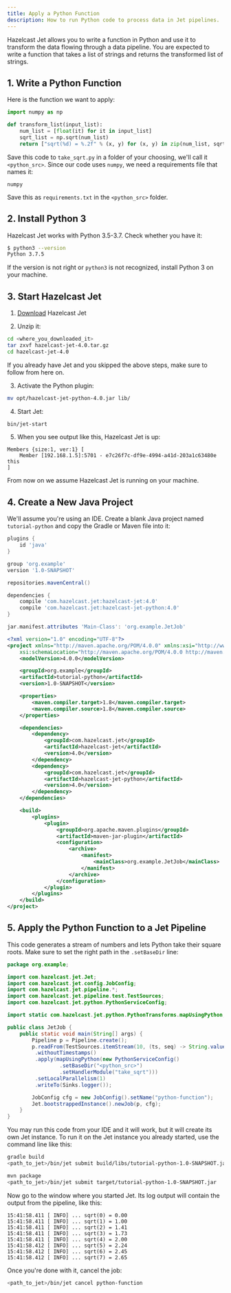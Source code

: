 ```yaml
---
title: Apply a Python Function
description: How to run Python code to process data in Jet pipelines.
---
```


Hazelcast Jet allows you to write a function in Python and use it to
transform the data flowing through a data pipeline. You are expected to
write a function that takes a list of strings and returns the
transformed list of strings.

## 1. Write a Python Function

Here is the function we want to apply:

```python
import numpy as np

def transform_list(input_list):
    num_list = [float(it) for it in input_list]
    sqrt_list = np.sqrt(num_list)
    return ["sqrt(%d) = %.2f" % (x, y) for (x, y) in zip(num_list, sqrt_list)]
```

Save this code to `take_sqrt.py` in a folder of your choosing, we'll
call it `<python_src>`. Since our code uses `numpy`, we need a
requirements file that names it:

```text
numpy
```

Save this as `requirements.txt` in the `<python_src>` folder.

## 2. Install Python 3

Hazelcast Jet works with Python 3.5-3.7. Check whether you have it:

```bash
$ python3 --version
Python 3.7.5
```

If the version is not right or `python3` is not recognized, install
Python 3 on your machine.

## 3. Start Hazelcast Jet

1. [Download](https://github.com/hazelcast/hazelcast-jet/releases/download/v4.0/hazelcast-jet-4.0.tar.gz)
  Hazelcast Jet

2. Unzip it:

```bash
cd <where_you_downloaded_it>
tar zxvf hazelcast-jet-4.0.tar.gz
cd hazelcast-jet-4.0
```

If you already have Jet and you skipped the above steps, make sure to
follow from here on.

3. Activate the Python plugin:

```bash
mv opt/hazelcast-jet-python-4.0.jar lib/
```

4. Start Jet:

```bash
bin/jet-start
```

5. When you see output like this, Hazelcast Jet is up:

```text
Members {size:1, ver:1} [
    Member [192.168.1.5]:5701 - e7c26f7c-df9e-4994-a41d-203a1c63480e this
]
```

From now on we assume Hazelcast Jet is running on your machine.

## 4. Create a New Java Project

We'll assume you're using an IDE. Create a blank Java project named
`tutorial-python` and copy the Gradle or Maven file into it:

<!--DOCUSAURUS_CODE_TABS-->

<!--Gradle-->

```groovy
plugins {
    id 'java'
}

group 'org.example'
version '1.0-SNAPSHOT'

repositories.mavenCentral()

dependencies {
    compile 'com.hazelcast.jet:hazelcast-jet:4.0'
    compile 'com.hazelcast.jet:hazelcast-jet-python:4.0'
}

jar.manifest.attributes 'Main-Class': 'org.example.JetJob'
```

<!--Maven-->

```xml
<?xml version="1.0" encoding="UTF-8"?>
<project xmlns="http://maven.apache.org/POM/4.0.0" xmlns:xsi="http://www.w3.org/2001/XMLSchema-instance"
    xsi:schemaLocation="http://maven.apache.org/POM/4.0.0 http://maven.apache.org/xsd/maven-4.0.0.xsd">
    <modelVersion>4.0.0</modelVersion>

    <groupId>org.example</groupId>
    <artifactId>tutorial-python</artifactId>
    <version>1.0-SNAPSHOT</version>

    <properties>
        <maven.compiler.target>1.8</maven.compiler.target>
        <maven.compiler.source>1.8</maven.compiler.source>
    </properties>

    <dependencies>
        <dependency>
            <groupId>com.hazelcast.jet</groupId>
            <artifactId>hazelcast-jet</artifactId>
            <version>4.0</version>
        </dependency>
        <dependency>
            <groupId>com.hazelcast.jet</groupId>
            <artifactId>hazelcast-jet-python</artifactId>
            <version>4.0</version>
        </dependency>
    </dependencies>

    <build>
        <plugins>
            <plugin>
                <groupId>org.apache.maven.plugins</groupId>
                <artifactId>maven-jar-plugin</artifactId>
                <configuration>
                    <archive>
                        <manifest>
                            <mainClass>org.example.JetJob</mainClass>
                        </manifest>
                    </archive>
                </configuration>
            </plugin>
        </plugins>
    </build>
</project>
```

<!--END_DOCUSAURUS_CODE_TABS-->

## 5. Apply the Python Function to a Jet Pipeline

This code generates a stream of numbers and lets Python take their
square roots. Make sure to set the right path in the `.setBaseDir` line:

```java
package org.example;

import com.hazelcast.jet.Jet;
import com.hazelcast.jet.config.JobConfig;
import com.hazelcast.jet.pipeline.*;
import com.hazelcast.jet.pipeline.test.TestSources;
import com.hazelcast.jet.python.PythonServiceConfig;

import static com.hazelcast.jet.python.PythonTransforms.mapUsingPython;

public class JetJob {
    public static void main(String[] args) {
        Pipeline p = Pipeline.create();
        p.readFrom(TestSources.itemStream(10, (ts, seq) -> String.valueOf(seq)))
         .withoutTimestamps()
         .apply(mapUsingPython(new PythonServiceConfig()
                 .setBaseDir("<python_src>")
                 .setHandlerModule("take_sqrt")))
         .setLocalParallelism(1)
         .writeTo(Sinks.logger());

        JobConfig cfg = new JobConfig().setName("python-function");
        Jet.bootstrappedInstance().newJob(p, cfg);
    }
}
```

You may run this code from your IDE and it will work, but it will create
its own Jet instance. To run it on the Jet instance you already started,
use the command line like this:

<!--DOCUSAURUS_CODE_TABS-->

<!--Gradle-->

```bash
gradle build
<path_to_jet>/bin/jet submit build/libs/tutorial-python-1.0-SNAPSHOT.jar
```

<!--Maven-->

```bash
mvn package
<path_to_jet>/bin/jet submit target/tutorial-python-1.0-SNAPSHOT.jar
```

<!--END_DOCUSAURUS_CODE_TABS-->

Now go to the window where you started Jet. Its log output will contain
the output from the pipeline, like this:

```text
15:41:58.411 [ INFO] ... sqrt(0) = 0.00
15:41:58.411 [ INFO] ... sqrt(1) = 1.00
15:41:58.411 [ INFO] ... sqrt(2) = 1.41
15:41:58.411 [ INFO] ... sqrt(3) = 1.73
15:41:58.411 [ INFO] ... sqrt(4) = 2.00
15:41:58.412 [ INFO] ... sqrt(5) = 2.24
15:41:58.412 [ INFO] ... sqrt(6) = 2.45
15:41:58.412 [ INFO] ... sqrt(7) = 2.65
```

Once you're done with it, cancel the job:

```bash
<path_to_jet>/bin/jet cancel python-function
```
